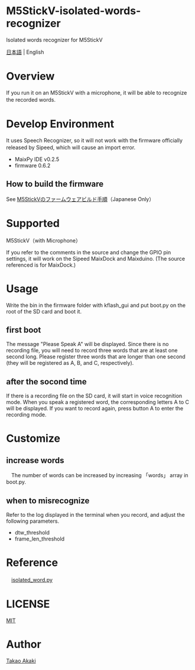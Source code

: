 # M5StickV-isolated-words-recognizer
Isolated words recognizer for M5StickV

[日本語](README.md) | English

# Overview

If you run it on an M5StickV with a microphone, it will be able to recognize the recorded words.
　
# Develop Environment
It uses Speech Recognizer, so it will not work with the firmware officially released by Sipeed, which will cause an import error.
　
- MaixPy IDE v0.2.5
- firmware 0.6.2

## How to build the firmware

See [M5StickVのファームウェアビルド手順](https://raspberrypi.mongonta.com/howto-build-firmware-of-m5stickv/)（Japanese Only）

# Supported
M5StickV（with Microphone）

If you refer to the comments in the source and change the GPIO pin settings, it will work on the Sipeed MaixDock and Maixduino. (The source referenced is for MaixDock.)

# Usage
Write the bin in the firmware folder with kflash_gui and put boot.py on the root of the SD card and boot it.

## first boot
The message "Please Speak A" will be displayed. Since there is no recording file, you will need to record three words that are at least one second long. Please register three words that are longer than one second (they will be registered as A, B, and C, respectively).

## after the socond time
If there is a recording file on the SD card, it will start in voice recognition mode. When you speak a registered word, the corresponding letters A to C will be displayed.
If you want to record again, press button A to enter the recording mode.

# Customize
## increase words
　The number of words can be increased by increasing  「words」 array in boot.py.

## when to misrecognize
Refer to the log displayed in the terminal when you record, and adjust the following parameters.
- dtw_threshold
- frame_len_threshold

# Reference
　[isolated_word.py](https://github.com/sipeed/MaixPy_scripts/blob/master/multimedia/speech_recognizer/isolated_word.py)

# LICENSE
[MIT](LICENSE)

# Author
[Takao Akaki](https://github.com/mongonta0716)
